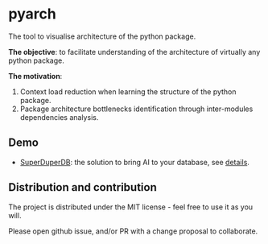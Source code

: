 # pyarch

The tool to visualise architecture of the python package.

**The objective**: to facilitate understanding of the architecture of virtually any python package.

**The motivation**:

1. Context load reduction when learning the structure of the python package.
2. Package architecture bottlenecks identification through inter-modules dependencies analysis.

## Demo

- [SuperDuperDB](https://www.dkisler.com/pyarch/superduperdb): the solution to bring AI to your database,
  see [details](https://github.com/SuperDuperDB/superduperdb).

## Distribution and contribution

The project is distributed under the MIT license - feel free to use it as you will.

Please open github issue, and/or PR with a change proposal to collaborate.
